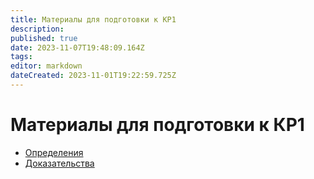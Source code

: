 ```yaml
---
title: Материалы для подготовки к КР1
description: 
published: true
date: 2023-11-07T19:48:09.164Z
tags: 
editor: markdown
dateCreated: 2023-11-01T19:22:59.725Z
---
```


# Материалы для подготовки к КР1

- [Определения](./kr1/defenition)
- [Доказательства](./kr1/evidence)